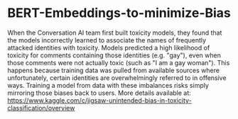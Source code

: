 # BERT-Embeddings-to-minimize-Bias
When the Conversation AI team first built toxicity models, they found that the models incorrectly learned to associate the names of frequently attacked identities with toxicity. Models predicted a high likelihood of toxicity for comments containing those identities (e.g. "gay"), even when those comments were not actually toxic (such as "I am a gay woman"). This happens because training data was pulled from available sources where unfortunately, certain identities are overwhelmingly referred to in offensive ways. Training a model from data with these imbalances risks simply mirroring those biases back to users.
More details available at: https://www.kaggle.com/c/jigsaw-unintended-bias-in-toxicity-classification/overview
